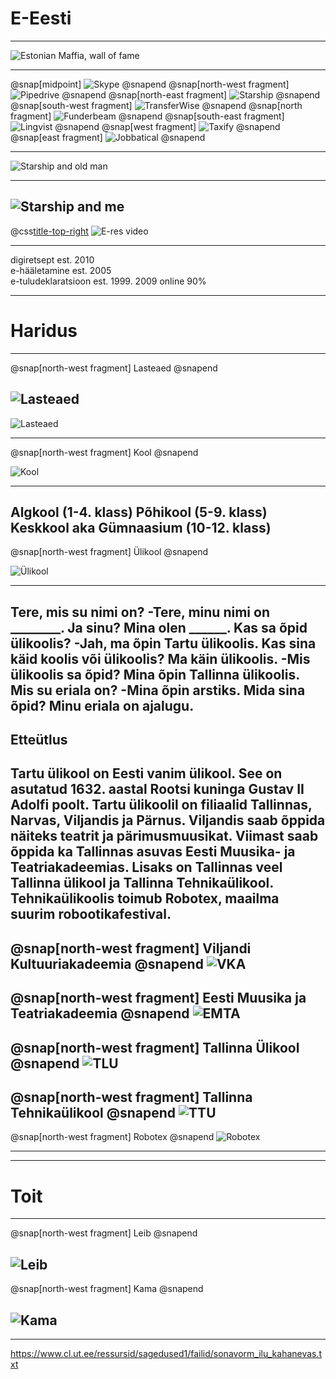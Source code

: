 # E-Eesti

---
![Estonian Maffia, wall of fame](https://twitter.com/michaelghandour/status/1050992620531539968)

---

<!-- Estonia has the most startups per capita in the EU. -->

@snap[midpoint]
![Skype](https://upload.wikimedia.org/wikipedia/commons/thumb/a/a7/Skype_logo.svg/1280px-Skype_logo.svg.png)
@snapend
@snap[north-west fragment]
![Pipedrive](https://www.leadliaison.com/wp-content/uploads/2016/09/logodarkpiepdrive.png)
@snapend
@snap[north-east fragment]
![Starship](https://www.digitalgreenwich.com/wp-content/uploads/2015/11/starship3.jpg)
@snapend
@snap[south-west fragment]
![TransferWise](https://www.pymnts.com/wp-content/uploads/2017/02/TransferWise-Facebook.png)
@snapend
@snap[north fragment]
![Funderbeam](https://www.funderbeam.com/assets/images/d0736e4a.FB_black.png)
@snapend
@snap[south-east fragment]
![Lingvist](https://pbs.twimg.com/media/DpJRqekWkAETzhs.png)
@snapend
@snap[west fragment]
![Taxify](https://www.techbooky.com/wp-content/uploads/2017/11/taxify.jpg)
@snapend
@snap[east fragment]
![Jobbatical](https://proxy.duckduckgo.com/iu/?u=http%3A%2F%2Fwww.broketourist.net%2Fwp-content%2Fuploads%2FJobbatical_Feat-290x290.jpg&f=1)
@snapend

---
![Starship and old man](https://o.aolcdn.com/images/dims?quality=100&image_uri=http%3A%2F%2Fo.aolcdn.com%2Fhss%2Fstorage%2Fmidas%2Fceec8143fcb040f70150b764c8702308%2F202903595%2Fstarship.jpg&client=amp-blogside-v2&signature=aede7939dc706d7be97df82fcd9a6ec150763a98)

---
![Starship and me](assets/img/star-mina.jpg)
---

<!-- # E-residentsus -->

@css[title-top-right](E-residentsus)
![E-res video](https://www.youtube.com/embed/vzknLXQfnSM)

---
digiretsept est. 2010<br>
e-hääletamine est. 2005<br>
e-tuludeklaratsioon est. 1999. 2009 online 90%

---


# Haridus

---
@snap[north-west fragment]
Lasteaed
@snapend

![Lasteaed](http://www.lamesimumm.ee/media/Lasteaed%20Mesimumm%20011.jpg)
---
![Lasteaed](https://upload.wikimedia.org/wikipedia/commons/7/7d/Tallinna_Meelespea_Lasteaed.JPG)

---
@snap[north-west fragment]
Kool
@snapend

![Kool](https://www.riigigymnaasiumid.ee/files/news/1587493912520197548361603548885160719500208o.jpg)

---
Algkool (1-4. klass)
Põhikool (5-9. klass)
Keskkool aka Gümnaasium (10-12. klass)
---
@snap[north-west fragment]
Ülikool
@snapend

![Ülikool](https://www.ut.ee/sites/default/files/ulikooli_hoone_0_0.jpg)

---
Tere, mis su nimi on?
-Tere, minu nimi on ________. Ja sinu?
Mina olen ______. Kas sa õpid ülikoolis?
-Jah, ma õpin Tartu ülikoolis. Kas sina käid koolis või ülikoolis?
Ma käin ülikoolis.
-Mis ülikoolis sa õpid?
Mina õpin Tallinna ülikoolis. Mis su eriala on?
-Mina õpin arstiks. Mida sina õpid?
Minu eriala on ajalugu.
---

Etteütlus
---
Tartu ülikool on Eesti vanim ülikool. See on asutatud 1632. aastal Rootsi kuninga Gustav II Adolfi poolt. Tartu ülikoolil on filiaalid Tallinnas, Narvas, Viljandis ja Pärnus. Viljandis saab õppida näiteks teatrit ja pärimusmuusikat. Viimast saab õppida ka Tallinnas asuvas Eesti Muusika- ja Teatriakadeemias. Lisaks on Tallinnas veel Tallinna ülikool ja Tallinna Tehnikaülikool. Tehnikaülikoolis toimub Robotex, maailma suurim robootikafestival.
---
@snap[north-west fragment]
Viljandi Kultuuriakadeemia
@snapend
![VKA](https://s.err.ee/photo/crop/2016/03/22/241834h6038t28.jpg)
---
@snap[north-west fragment]
Eesti Muusika ja Teatriakadeemia
@snapend
![EMTA](http://new.ema.edu.ee/wp-content/uploads/2015/01/Vali-014.jpg)
---
@snap[north-west fragment]
Tallinna Ülikool
@snapend
![TLU](https://f11.pmo.ee/akl8XsQHVqkgbaZi4Tc2HHBoV-s=/685x410/smart/nginx/o/2010/10/27/455601t1h84c1.jpg)
---
@snap[north-west fragment]
Tallinna Tehnikaülikool
@snapend
![TTU](https://kandideeri.ee/files/pictures/TT%C3%9C.jpg)
---
@snap[north-west fragment]
Robotex
@snapend
![Robotex](https://robotex.international/wp-content/uploads/2018/06/what-is-robotex.jpg)


---


---
# Toit
---

@snap[north-west fragment]
Leib
@snapend

![Leib](https://2.bp.blogspot.com/-hR7767QhR3U/V-jCbAqCTwI/AAAAAAAATHc/9-ImxHH7esAH139F3VNw4UvPe25lUJ5sgCLcB/s1600/DSC01239.jpg)
---

@snap[north-west fragment]
Kama
@snapend

![Kama](https://2.bp.blogspot.com/-hR7767QhR3U/V-jCbAqCTwI/AAAAAAAATHc/9-ImxHH7esAH139F3VNw4UvPe25lUJ5sgCLcB/s1600/DSC01239.jpg)
---

---

https://www.cl.ut.ee/ressursid/sagedused1/failid/sonavorm_ilu_kahanevas.txt
